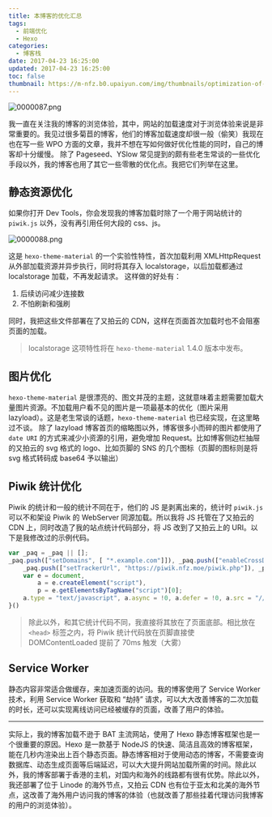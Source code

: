 ```yaml
---
title: 本博客的优化汇总
tags:
  - 前端优化
  - Hexo
categories:
  - 博客栈
date: 2017-04-23 16:25:00
updated: 2017-04-23 16:25:00
toc: false
thumbnail: https://m-nfz.b0.upaiyun.com/img/thumbnails/optimization-of-my-blog.png
---
```


![0000087.png](https://img-nfz.b0.upaiyun.com/0000087.png)

我一直在关注我的博客的浏览体验，其中，网站的加载速度对于浏览体验来说是非常重要的。<!--more-->我见过很多菊苣的博客，他们的博客加载速度却很一般（偷笑）我现在也在写一些 WPO 方面的文章，我并不想在写如何做好优化性能的同时，自己的博客却十分缓慢。
除了 Pageseed、YSlow 常见提到的颇有些老生常谈的一些优化手段以外，我的博客也用了其它一些零散的优化点。我把它们列举在这里。

## 静态资源优化

如果你打开 Dev Tools，你会发现我的博客加载时除了一个用于网站统计的 `piwik.js` 以外，没有再引用任何大段的 css、js。

![0000088.png](https://img-nfz.b0.upaiyun.com/0000088.png)

这是 `hexo-theme-material` 的一个实验性特性，首次加载利用 XMLHttpRequest 从外部加载资源并异步执行，同时将其存入 localstorage，以后加载都通过 localstorage 加载，不再发起请求。
这样做的好处有：

1. 后续访问减少连接数
2. 不怕刷新和强刷

同时，我把这些文件部署在了又拍云的 CDN，这样在页面首次加载时也不会阻塞页面的加载。

> localstorage 这项特性将在 `hexo-theme-material` 1.4.0 版本中发布。

## 图片优化

`hexo-theme-material` 是很漂亮的、图文并茂的主题，这就意味着主题需要加载大量图片资源。不加载用户看不见的图片是一项最基本的优化（图片采用 lazyload）。这是老生常谈的话题，`hexo-theme-material` 也已经实现，在这里略过不谈。
除了 lazyload 博客首页的缩略图以外，博客很多小而碎的图片都使用了 `date URI` 的方式来减少小资源的引用，避免增加 Request。比如博客侧边栏抽屉的又拍云的 svg 格式的 logo、比如页脚的 SNS 的几个图标（页脚的图标则是将 svg 格式转码成 base64 予以输出）

## Piwik 统计优化

Piwik 的统计和一般的统计不同在于，他们的 JS 是剥离出来的，统计时 `piwik.js` 可以不和架设 Piwik 的 WebServer 同源加载。所以我将 JS 托管在了又拍云的 CDN 上，同时改造了我的站点统计代码部分，将 JS 改到了又拍云上的 URI。以下是我修改过的示例代码。

```javascript
var _paq = _paq || [];
_paq.push(["setDomains", [ "*.example.com"]]), _paq.push(["enableCrossDomainLinking"]), _paq.push(["trackPageView"]), _paq.push(["enableLinkTracking"]), function() {
	_paq.push(["setTrackerUrl", "https://piwik.nfz.moe/piwik.php"]), _paq.push(["setSiteId", "2"]);
	var e = document,
		a = e.createElement("script"),
		p = e.getElementsByTagName("script")[0];
	a.type = "text/javascript", a.async = !0, a.defer = !0, a.src = "//cdn.example.com/piwik/piwik.js", p.parentNode.insertBefore(a, p)
}()
```

> 除此以外，和其它统计代码不同，我直接将其放在了页面底部。相比放在 `<head>` 标签之内，将 Piwik 统计代码放在页脚直接使 DOMContentLoaded 提前了 70ms 触发（大雾）

## Service Worker

静态内容非常适合做缓存，来加速页面的访问。我的博客使用了 Service Worker 技术，利用 Service Worker 获取和 “劫持” 请求，可以大大改善博客的二次加载的时长，还可以实现离线访问已经被缓存的页面，改善了用户的体验。

-----

实际上，我的博客加载不逊于 BAT 主流网站，使用了 Hexo 静态博客框架也是一个很重要的原因。Hexo 是一款基于 NodeJS 的快速、简洁且高效的博客框架，能在几秒内渲染出上百个静态页面。静态博客相对于使用动态的博客，不需要查询数据库、动态生成页面等后端延迟，可以大大提升网站加载所需的时间。除此以外，我的博客部署于香港的主机，对国内和海外的线路都有很有优势。除此以外，我还部署了位于 Linode 的海外节点，又拍云 CDN 也有位于亚太和北美的海外节点，这改善了海外用户访问我的博客的体验（也就改善了那些挂着代理访问我博客的用户的浏览体验）。
